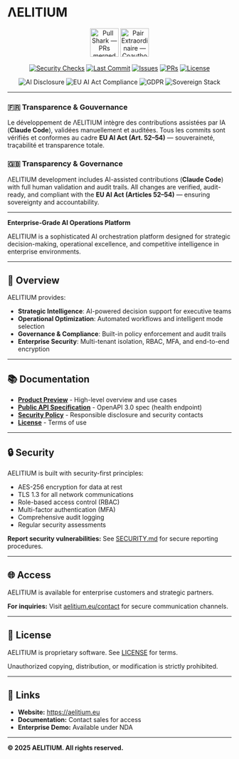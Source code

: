 # ΛELITIUM

<!-- Technical Trust Header -->

<p align="center">
  <img src="https://github.githubassets.com/images/modules/profile/achievements/pull-shark-default.png" height="64" title="Pull Shark — PRs merged">
  <img src="https://github.githubassets.com/images/modules/profile/achievements/pair-extraordinaire-default.png" height="64" title="Pair Extraordinaire — Coauthored commits">
</p>

<p align="center">
  <a href="https://github.com/aelitium-dev/aelitium-official-public/actions/workflows/security.yml"><img src="https://github.com/aelitium-dev/aelitium-official-public/actions/workflows/security.yml/badge.svg" alt="Security Checks"></a>
  <a href="https://github.com/aelitium-dev/aelitium-official-public/commits"><img src="https://img.shields.io/github/last-commit/aelitium-dev/aelitium-official-public" alt="Last Commit"></a>
  <a href="https://github.com/aelitium-dev/aelitium-official-public/issues"><img src="https://img.shields.io/github/issues/aelitium-dev/aelitium-official-public" alt="Issues"></a>
  <a href="https://github.com/aelitium-dev/aelitium-official-public/pulls"><img src="https://img.shields.io/github/issues-pr/aelitium-dev/aelitium-official-public" alt="PRs"></a>
  <a href="./LICENSE"><img src="https://img.shields.io/badge/License-Proprietary-red.svg" alt="License"></a>
</p>

<p align="center">
  <img src="https://img.shields.io/badge/AI_Assisted-Human_Validated-purple?style=for-the-badge" alt="AI Disclosure">
  <img src="https://img.shields.io/badge/EU_AI_Act-Ready-blue?style=for-the-badge" alt="EU AI Act Compliance">
  <img src="https://img.shields.io/badge/GDPR-Compliant-green?style=for-the-badge" alt="GDPR">
  <img src="https://img.shields.io/badge/Sovereign_Mode-Active-black?style=for-the-badge" alt="Sovereign Stack">
</p>

---

### 🇫🇷 Transparence & Gouvernance

Le développement de ΛELITIUM intègre des contributions assistées par IA (**Claude Code**), validées manuellement et auditées.
Tous les commits sont vérifiés et conformes au cadre **EU AI Act (Art. 52–54)** — souveraineté, traçabilité et transparence totale.

### 🇬🇧 Transparency & Governance

ΛELITIUM development includes AI-assisted contributions (**Claude Code**) with full human validation and audit trails.
All changes are verified, audit-ready, and compliant with the **EU AI Act (Articles 52–54)** — ensuring sovereignty and accountability.

---

**Enterprise-Grade AI Operations Platform**

AELITIUM is a sophisticated AI orchestration platform designed for strategic decision-making, operational excellence, and competitive intelligence in enterprise environments.

---

## 🎯 Overview

AELITIUM provides:

- **Strategic Intelligence**: AI-powered decision support for executive teams
- **Operational Optimization**: Automated workflows and intelligent mode selection
- **Governance & Compliance**: Built-in policy enforcement and audit trails
- **Enterprise Security**: Multi-tenant isolation, RBAC, MFA, and end-to-end encryption

---

## 📚 Documentation

- **[Product Preview](AELITIUM_Product_Preview.pdf)** - High-level overview and use cases
- **[Public API Specification](OpenAPI-Public.json)** - OpenAPI 3.0 spec (health endpoint)
- **[Security Policy](SECURITY.md)** - Responsible disclosure and security contacts
- **[License](LICENSE)** - Terms of use

---

## 🔒 Security

AELITIUM is built with security-first principles:

- AES-256 encryption for data at rest
- TLS 1.3 for all network communications
- Role-based access control (RBAC)
- Multi-factor authentication (MFA)
- Comprehensive audit logging
- Regular security assessments

**Report security vulnerabilities:** See [SECURITY.md](SECURITY.md) for secure reporting procedures.

---

## 🌐 Access

AELITIUM is available for enterprise customers and strategic partners.

**For inquiries:** Visit [aelitium.eu/contact](https://aelitium.eu/contact) for secure communication channels.

---

## 📄 License

AELITIUM is proprietary software. See [LICENSE](LICENSE) for terms.

Unauthorized copying, distribution, or modification is strictly prohibited.

---

## 🔗 Links

- **Website:** https://aelitium.eu
- **Documentation:** Contact sales for access
- **Enterprise Demo:** Available under NDA

---

**© 2025 AELITIUM. All rights reserved.**

